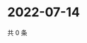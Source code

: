 # 2022-07-14

共 0 条

<!-- BEGIN WEIBO -->
<!-- 最后更新时间 Thu Jul 14 2022 01:22:36 GMT+0800 (China Standard Time) -->

<!-- END WEIBO -->
